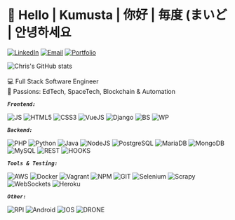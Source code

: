 # 👋 Hello | Kumusta | 你好 | 毎度 (まいど | 안녕하세요

[![LinkedIn][linkedin-shield]][linkedin-url]
[![Email][email-shield]][email-url]
[![Portfolio][portfolio-shield]][portfolio-url] 

![Chris's GitHub stats][gh-stats-url]
<br>
<br>💻 Full Stack Software Engineer
<br>🧠 Passions: EdTech, SpaceTech, Blockchain & Automation
<br>

___``` Frontend: ```___

![JS][js-shield]
![HTML5][html5-shield]
![CSS3][css3-shield]
![VueJS][vuejs-shield]
![Django][django-shield]
![BS][bs-shield]
![WP][wp-shield]

___``` Backend: ```___

![PHP][php-shield]
![Python][python-shield]
![Java][java-shield]
![NodeJS][node-shield]
![PostgreSQL][postgres-shield]
![MariaDB][maria-shield]
![MongoDB][mongo-shield]
![MySQL][mysql-shield]
![REST][rest-shield]
![HOOKS][webhooks-shield]

___``` Tools & Testing: ```___

![AWS][aws-shield]
![Docker][docker-shield]
![Vagrant][vagrant-shield]
![NPM][npm-shield]
![GIT][git-shield]
![Selenium][selenium-shield]
![Scrapy][scrapy-shield]
![WebSockets][websockets-shield]
![Heroku][heroku-shield]

___``` Other: ```___

![RPI][rpi-shield]
![Android][android-shield]
![IOS][ios-shield]
![DRONE][drone-shield]

<!-- MARKDOWN LINKS & IMAGES -->
<!-- SOCIAL LINKS -->
[linkedin-shield]: https://img.shields.io/badge/LinkedIn-black?style=for-the-badge&logo=linkedin
[linkedin-url]: https://www.linkedin.com/in/chrisengineer/
[email-shield]: https://img.shields.io/badge/Email-black?style=for-the-badge&logo=minutemailer
[email-url]: mailto:crees@darkgenetics.io
[portfolio-shield]: https://img.shields.io/badge/Portfolio-black?style=for-the-badge&logo=linux
[portfolio-url]: https://christopher-rees.co.uk/
[gh-stats-url]: https://github-readme-stats.vercel.app/api?username=c-engineer&show_icons=true&theme=dark&count_private=true
[top-langs-url]: https://github-readme-stats.vercel.app/api/top-langs/?username=c-engineer&langs_count=8&theme=dark

<!-- FRONTEND LOGOS -->
[js-shield]: https://img.shields.io/badge/ES5/ES6-black?logo=javascript
[html5-shield]: https://img.shields.io/badge/HTML5-black?logo=html5
[css3-shield]: https://img.shields.io/badge/CSS3-black?logo=css3
[vuejs-shield]: https://img.shields.io/badge/VueJS-black?logo=vue.js
[django-shield]: https://img.shields.io/badge/Django-black?logo=django
[bs-shield]: https://img.shields.io/badge/BS4/BS5-black?logo=bootstrap
[wp-shield]: https://img.shields.io/badge/WordPress-black?logo=wordpress

<!-- Backend Logos -->
[php-shield]: https://img.shields.io/badge/PHP-black?logo=php
[python-shield]: https://img.shields.io/badge/Python-black?logo=python
[java-shield]: https://img.shields.io/badge/Java-black?logo=java
[node-shield]: https://img.shields.io/badge/NodeJS-black?logo=node.js
[postgres-shield]: https://img.shields.io/badge/PostgreSQL-black?logo=postgresql
[maria-shield]: https://img.shields.io/badge/MariaDB-black?logo=mariadb
[mongo-shield]: https://img.shields.io/badge/MongoDB-black?logo=mongodb
[mysql-shield]: https://img.shields.io/badge/MySQL-black?logo=mysql
[rest-shield]: https://img.shields.io/badge/REST_API-black
[webhooks-shield]: https://img.shields.io/badge/Webhooks-black
[opencv-shield]: https://img.shields.io/badge/OpenCV-black?logo=opencv

<!-- Tools & Testing Logos -->
[aws-shield]: https://img.shields.io/badge/AWS-black?logo=amazonaws
[docker-shield]: https://img.shields.io/badge/Docker-black?logo=docker
[vagrant-shield]: https://img.shields.io/badge/Vagrant-black?logo=vagrant
[npm-shield]: https://img.shields.io/badge/NPM-black?logo=npm
[git-shield]: https://img.shields.io/badge/GIT-black?logo=git
[selenium-shield]: https://img.shields.io/badge/Selenium-black?logo=selenium
[scrapy-shield]: https://img.shields.io/badge/Scrapy-black?logo=scrapy
[websockets-shield]: https://img.shields.io/badge/WebSockets-black?logo=socketdotio
[heroku-shield]: https://img.shields.io/badge/Heroku-black?logo=heroku
[redhat-shield]: https://img.shields.io/badge/RedHat-black?logo=redhat
[phpstorm-shield]: https://img.shields.io/badge/PhpStorm-black?logo=phpstorm

<!-- Other Skills -->
[rpi-shield]: https://img.shields.io/badge/RaspberryPi-black?logo=raspberrypi
[android-shield]: https://img.shields.io/badge/Android-black?logo=android
[ios-shield]: https://img.shields.io/badge/iOS-black?logo=ios
[drone-shield]: https://img.shields.io/badge/Drone_Flight_Navigation-black?logo=drone
